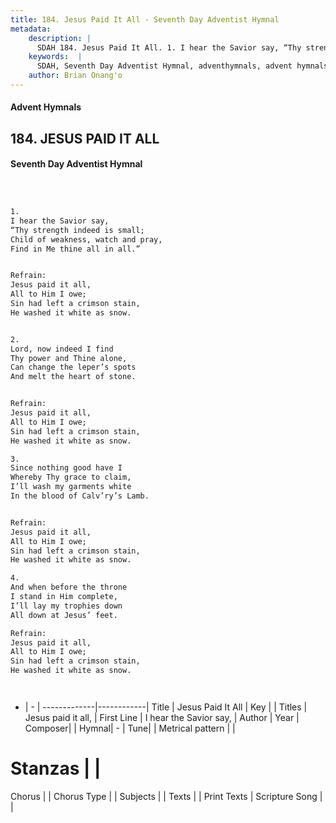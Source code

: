 ```yaml
---
title: 184. Jesus Paid It All - Seventh Day Adventist Hymnal
metadata:
    description: |
      SDAH 184. Jesus Paid It All. 1. I hear the Savior say, “Thy strength indeed is small; Child of weakness, watch and pray, Find in Me thine all in all.” 
    keywords:  |
      SDAH, Seventh Day Adventist Hymnal, adventhymnals, advent hymnals, Jesus Paid It All, I hear the Savior say, ,Jesus paid it all,
    author: Brian Onang'o
---
```


#### Advent Hymnals
## 184. JESUS PAID IT ALL
#### Seventh Day Adventist Hymnal

```txt



1.
I hear the Savior say,
“Thy strength indeed is small;
Child of weakness, watch and pray,
Find in Me thine all in all.”


Refrain:
Jesus paid it all,
All to Him I owe;
Sin had left a crimson stain,
He washed it white as snow.


2.
Lord, now indeed I find
Thy power and Thine alone,
Can change the leper’s spots
And melt the heart of stone.


Refrain:
Jesus paid it all,
All to Him I owe;
Sin had left a crimson stain,
He washed it white as snow.

3.
Since nothing good have I
Whereby Thy grace to claim,
I’ll wash my garments white
In the blood of Calv’ry’s Lamb.


Refrain:
Jesus paid it all,
All to Him I owe;
Sin had left a crimson stain,
He washed it white as snow.

4.
And when before the throne
I stand in Him complete,
I’ll lay my trophies down
All down at Jesus’ feet.

Refrain:
Jesus paid it all,
All to Him I owe;
Sin had left a crimson stain,
He washed it white as snow.




```

- |   -  |
-------------|------------|
Title | Jesus Paid It All |
Key |  |
Titles | Jesus paid it all, |
First Line | I hear the Savior say, |
Author | 
Year | 
Composer|  |
Hymnal|  - |
Tune|  |
Metrical pattern | |
# Stanzas |  |
Chorus |  |
Chorus Type |  |
Subjects |  |
Texts |  |
Print Texts | 
Scripture Song |  |
  
